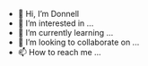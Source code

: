 - 👋 Hi, I’m Donnell
- 👀 I’m interested in ...
- 🌱 I’m currently learning ...
- 💞️ I’m looking to collaborate on ...
- 📫 How to reach me ...

<!---
omgitsdose/omgitsdose is a ✨ special ✨ repository because its `README.md` (this file) appears on your GitHub profile.
You can click the Preview link to take a look at your changes.
--->
